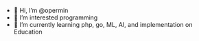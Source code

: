 - 👋 Hi, I’m @opermin
- 👀 I’m interested programming
- 🌱 I’m currently learning php, go, ML, AI, and implementation on Education

<!---
opermin/opermin is a ✨ special ✨ repository because its `README.md` (this file) appears on your GitHub profile.
You can click the Preview link to take a look at your changes.
--->
